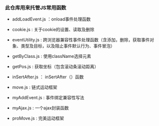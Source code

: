 ### 此仓库用来托管JS常用函数

* addLoadEvent.js ：onload事件处理函数

* cookie.js : 关于cookie的设置、读取及删除

* eventUtility.js : 跨浏览器兼容性事件处理函数（含添加，删除，获取事件对象、类型及目标，以及阻止事件默认行为、事件冒泡）

* getByClass.js : 使用className选择元素

* getPos.js : 获取坐标（包含滚动条滚动距离）

* inSertAfter.js ： inSertAfter（）函数

* move.js : 链式运动框架

* myAddEvent.js : 事件绑定兼容性写法

* myAjax.js : 一个ajax封装函数

* proMove.js : 完美运动框架
